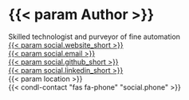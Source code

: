 ---
---
<h1>{{< param Author >}}</h1>
<div id="resume-summary">Skilled technologist and purveyor of fine automation</div>
<div id="resume-contact">
  <div class="resume-contact-pair">
    <div class="resume-contact-label"><span class="fas fa-globe"></span></div>
    <div class="resume-contact-detail">
      <a rel="noopener" href="{{< param social.website >}}" target="_blank">{{< param social.website_short >}}</a>
    </div>
  </div>
  <div class="resume-contact-pair">
    <div class="resume-contact-label"><span class="fas fa-envelope"></span></div>
    <div class="resume-contact-detail">
      <a href="mailto:{{< param social.email >}}">{{< param social.email >}}</a>
    </div>
  </div>
  <div class="resume-contact-pair">
    <div class="resume-contact-label"><span class="fab fa-github"></span></div>
    <div class="resume-contact-detail">
      <a href="{{< param social.github >}}">{{< param social.github_short >}}</a>
    </div>
  </div>
  <div class="resume-contact-pair">
    <div class="resume-contact-label"><span class="fab fa-linkedin"></span></div>
    <div class="resume-contact-detail">
      <a href="{{< param social.linkedin >}}">{{< param social.linkedin_short >}}</a>
    </div>
  </div>
  <div class="resume-contact-pair">
    <div class="resume-contact-label"><span class="fas fa-location-dot"></span></div>
    <div class="resume-contact-detail">{{< param location >}}</div>
  </div>
  {{< condl-contact "fas fa-phone" "social.phone" >}}
</div>

